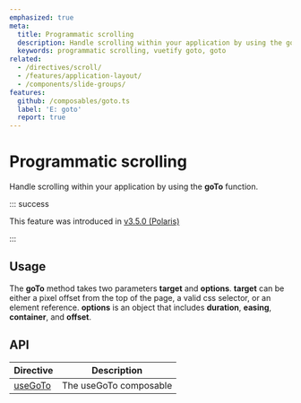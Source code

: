 ```yaml
---
emphasized: true
meta:
  title: Programmatic scrolling
  description: Handle scrolling within your application by using the goTo function
  keywords: programmatic scrolling, vuetify goto, goto
related:
  - /directives/scroll/
  - /features/application-layout/
  - /components/slide-groups/
features:
  github: /composables/goto.ts
  label: 'E: goto'
  report: true
---
```


# Programmatic scrolling

Handle scrolling within your application by using the **goTo** function.

<PageFeatures />

<PromotedEntry />

::: success

This feature was introduced in [v3.5.0 (Polaris)](/getting-started/release-notes/?version=v3.5.0)

:::

## Usage

The **goTo** method takes two parameters **target** and **options**. **target** can be either a pixel offset from the top of the page, a valid css selector, or an element reference. **options** is an object that includes **duration**, **easing**, **container**, and **offset**.

<ExamplesExample file="scroll/usage" />

## API

| Directive | Description |
| - | - |
| [useGoTo](/api/use-go-to/) | The useGoTo composable |

<ApiInline hide-links />

<!--## Use with router

The **goTo** function can be individually imported and invoked anywhere. This is particularly useful when hooking up to [vue-router](https://router.vuejs.org/).

```js { resource="src/router.js" }
import Router from 'vue-router'
import goTo from 'vuetify/lib/services/goto'

export default new Router({
  scrollBehavior: (to, from, savedPosition) => {
    let scrollTo = 0

    if (to.hash) {
      scrollTo = to.hash
    } else if (savedPosition) {
      scrollTo = savedPosition.y
    }

    return goTo(scrollTo)
  },
  routes: [
    //
  ],
})
``` -->
